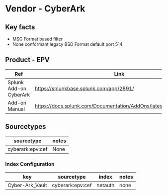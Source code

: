 # Vendor - CyberArk

## Key facts

* MSG Format based filter
* None conformant legacy BSD Format default port 514

## Product - EPV

| Ref            | Link                                                                                                    |
|----------------|---------------------------------------------------------------------------------------------------------|
| Splunk Add-on CyberArk | <https://splunkbase.splunk.com/app/2891/>                                                              |
| Add-on Manual | <https://docs.splunk.com/Documentation/AddOns/latest/CyberArk/About>                                                      |

## Sourcetypes

| sourcetype     | notes                                                                                                   |
|----------------|---------------------------------------------------------------------------------------------------------|
| cyberark:epv:cef        | None                                                                                                |

### Index Configuration

| key            | sourcetype     | index          | notes          |
|----------------|----------------|----------------|----------------|
| Cyber-Ark_Vault      | cyberark:epv:cef      | netauth          | none          |


